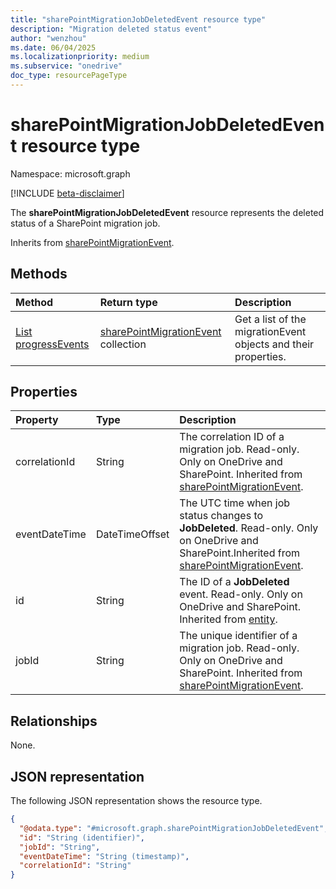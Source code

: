 ```yaml
---
title: "sharePointMigrationJobDeletedEvent resource type"
description: "Migration deleted status event"
author: "wenzhou"
ms.date: 06/04/2025
ms.localizationpriority: medium
ms.subservice: "onedrive"
doc_type: resourcePageType
---
```


# sharePointMigrationJobDeletedEvent resource type

Namespace: microsoft.graph

[!INCLUDE [beta-disclaimer](../../includes/beta-disclaimer.md)]

The **sharePointMigrationJobDeletedEvent** resource represents the deleted status of a SharePoint migration job.

Inherits from [sharePointMigrationEvent](../resources/sharepointmigrationevent.md).

## Methods
|Method|Return type|Description|
|:---|:---|:---|
|[List progressEvents](../api/filestoragecontainer-migrationjob-list-progressevents.md)|[sharePointMigrationEvent](../resources/sharepointmigrationevent.md) collection|Get a list of the migrationEvent objects and their properties.|

## Properties
|Property|Type|Description|
|:---|:---|:---|
|correlationId|String|The correlation ID of a migration job. Read-only. Only on OneDrive and SharePoint. Inherited from [sharePointMigrationEvent](../resources/sharepointmigrationevent.md).|
|eventDateTime|DateTimeOffset|The UTC time when job status changes to **JobDeleted**. Read-only. Only on OneDrive and SharePoint.Inherited from [sharePointMigrationEvent](../resources/sharepointmigrationevent.md).|
|id|String|The ID of a **JobDeleted** event. Read-only. Only on OneDrive and SharePoint. Inherited from [entity](../resources/entity.md).|
|jobId|String|The unique identifier of a migration job. Read-only. Only on OneDrive and SharePoint. Inherited from [sharePointMigrationEvent](../resources/sharepointmigrationevent.md).|

## Relationships
None.

## JSON representation
The following JSON representation shows the resource type.
<!-- {
  "blockType": "resource",
  "keyProperty": "id",
  "@odata.type": "microsoft.graph.sharePointMigrationJobDeletedEvent",
  "baseType": "microsoft.graph.sharePointMigrationEvent",
  "openType": false
}
-->
``` json
{
  "@odata.type": "#microsoft.graph.sharePointMigrationJobDeletedEvent",
  "id": "String (identifier)",
  "jobId": "String",
  "eventDateTime": "String (timestamp)",
  "correlationId": "String"
}
```
